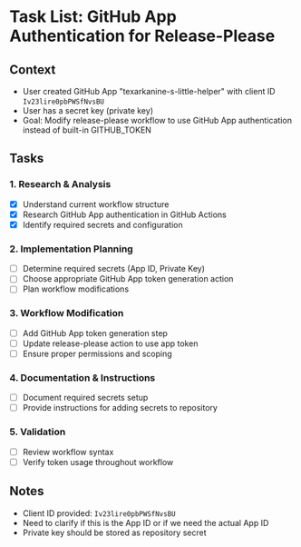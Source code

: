 # Task List: GitHub App Authentication for Release-Please

## Context

- User created GitHub App "texarkanine-s-little-helper" with client ID `Iv23lire0pbPWSfNvsBU`
- User has a secret key (private key)
- Goal: Modify release-please workflow to use GitHub App authentication instead of built-in GITHUB_TOKEN

## Tasks

### 1. Research & Analysis

- [x] Understand current workflow structure
- [x] Research GitHub App authentication in GitHub Actions
- [x] Identify required secrets and configuration

### 2. Implementation Planning

- [ ] Determine required secrets (App ID, Private Key)
- [ ] Choose appropriate GitHub App token generation action
- [ ] Plan workflow modifications

### 3. Workflow Modification

- [ ] Add GitHub App token generation step
- [ ] Update release-please action to use app token
- [ ] Ensure proper permissions and scoping

### 4. Documentation & Instructions

- [ ] Document required secrets setup
- [ ] Provide instructions for adding secrets to repository

### 5. Validation

- [ ] Review workflow syntax
- [ ] Verify token usage throughout workflow

## Notes

- Client ID provided: `Iv23lire0pbPWSfNvsBU`
- Need to clarify if this is the App ID or if we need the actual App ID
- Private key should be stored as repository secret
